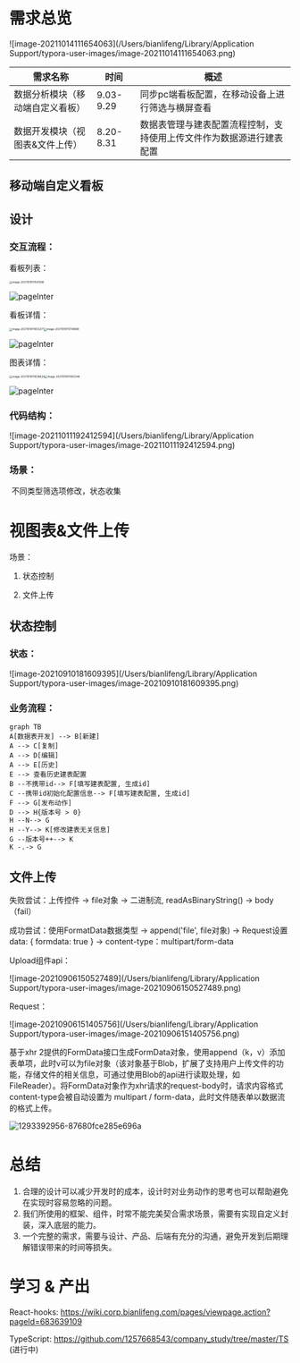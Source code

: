 # 需求总览

![image-20211014111654063](/Users/bianlifeng/Library/Application Support/typora-user-images/image-20211014111654063.png)

| 需求名称                         | 时间      | 概述                                                         |
| -------------------------------- | --------- | ------------------------------------------------------------ |
| 数据分析模块（移动端自定义看板） | 9.03-9.29 | 同步pc端看板配置，在移动设备上进行筛选与横屏查看             |
| 数据开发模块（视图表&文件上传）  | 8.20-8.31 | 数据表管理与建表配置流程控制，支持使用上传文件作为数据源进行建表配置 |



## 移动端自定义看板

## 设计

### 交互流程：



看板列表：

<img src="/Users/bianlifeng/Library/Application Support/typora-user-images/image-20211019111541598.png" alt="image-20211019111541598" style="zoom: 33%;" />

![pageInter](/Users/bianlifeng/Desktop/out/需求设计/modules/list_module/pageInter.png)

看板详情：

<img src="/Users/bianlifeng/Library/Application Support/typora-user-images/image-20211019111653271.png" alt="image-20211019111653271" style="zoom:33%;" /><img src="/Users/bianlifeng/Library/Application Support/typora-user-images/image-20211019111739889.png" alt="image-20211019111739889" style="zoom:33%;" />

![pageInter](/Users/bianlifeng/Desktop/out/需求设计/modules/detail_module/pageInter.png)

图表详情：

<img src="/Users/bianlifeng/Library/Application Support/typora-user-images/image-20211019111836624.png" alt="image-20211019111836624" style="zoom:33%;" /><img src="/Users/bianlifeng/Library/Application Support/typora-user-images/image-20211019111902346.png" alt="image-20211019111902346" style="zoom:33%;" />

![pageInter](/Users/bianlifeng/Desktop/out/需求设计/modules/chart_module/pageInter.png)



### 代码结构：

![image-20211011192412594](/Users/bianlifeng/Library/Application Support/typora-user-images/image-20211011192412594.png)

### 场景：

​	不同类型筛选项修改，状态收集



# 视图表&文件上传



场景：

1. 状态控制

2. 文件上传



## 状态控制

### 状态：

![image-20210910181609395](/Users/bianlifeng/Library/Application Support/typora-user-images/image-20210910181609395.png)

### 业务流程：

```mermaid
graph TB
A[数据表开发] --> B[新建]
A --> C[复制]
A --> D[编辑]
A --> E[历史]
E --> 查看历史建表配置
B --不携带id--> F[填写建表配置, 生成id]
C --携带id初始化配置信息--> F[填写建表配置, 生成id]
F --> G[发布动作]
D --> H{版本号 > 0}
H --N--> G
H --Y--> K[修改建表无关信息]
G --版本号++--> K
K -.-> G
```

## 文件上传



失败尝试：上传控件 -> file对象 -> 二进制流, readAsBinaryString() -> body（fail） 

成功尝试：使用FormatData数据类型 -> append('file', file对象) -> Request设置data: { formdata: true } -> content-type：multipart/form-data



Upload组件api：

![image-20210906150527489](/Users/bianlifeng/Library/Application Support/typora-user-images/image-20210906150527489.png)

Request：

![image-20210906151405756](/Users/bianlifeng/Library/Application Support/typora-user-images/image-20210906151405756.png)



基于xhr 2提供的FormData接口生成FormData对象，使用append（k，v）添加表单项，此时v可以为file对象（该对象基于Blob，扩展了支持用户上传文件的功能，存储文件的相关信息，可通过使用Blob的api进行读取处理，如FileReader）。将FormData对象作为xhr请求的request-body时，请求内容格式content-type会被自动设置为 multipart / form-data，此时文件随表单以数据流的格式上传。

![1293392956-87680fce285e696a](/Users/bianlifeng/Desktop/1293392956-87680fce285e696a.png)



# 总结

1. 合理的设计可以减少开发时的成本，设计时对业务动作的思考也可以帮助避免在实现时容易忽略的问题。
2. 我们所使用的框架、组件，时常不能完美契合需求场景，需要有实现自定义封装，深入底层的能力。
3. 一个完整的需求，需要与设计、产品、后端有充分的沟通，避免开发到后期理解错误带来的时间等损失。

# 学习 & 产出



React-hooks: https://wiki.corp.bianlifeng.com/pages/viewpage.action?pageId=683639109

TypeScript: https://github.com/1257668543/company_study/tree/master/TS (进行中)

